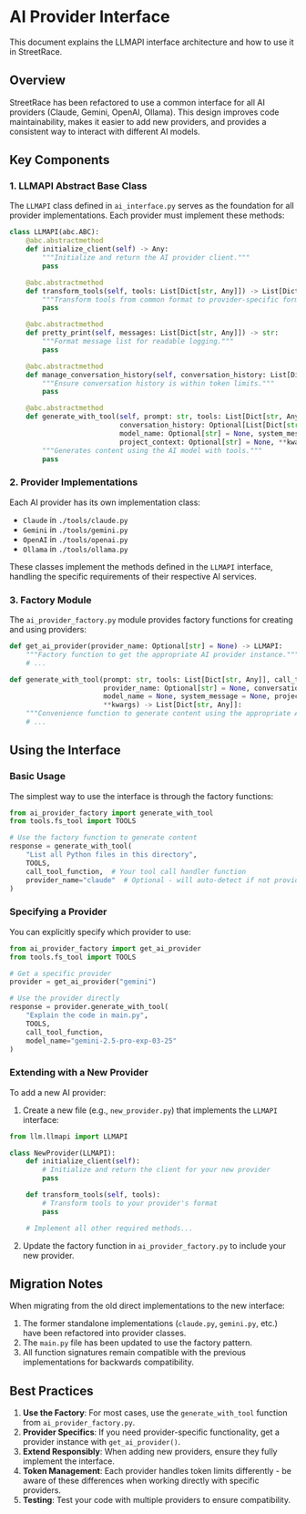 # AI Provider Interface

This document explains the LLMAPI interface architecture and how to use it in StreetRace.

## Overview

StreetRace has been refactored to use a common interface for all AI providers (Claude, Gemini, OpenAI, Ollama). This design improves code maintainability, makes it easier to add new providers, and provides a consistent way to interact with different AI models.

## Key Components

### 1. LLMAPI Abstract Base Class

The `LLMAPI` class defined in `ai_interface.py` serves as the foundation for all provider implementations. Each provider must implement these methods:

```python
class LLMAPI(abc.ABC):
    @abc.abstractmethod
    def initialize_client(self) -> Any:
        """Initialize and return the AI provider client."""
        pass

    @abc.abstractmethod
    def transform_tools(self, tools: List[Dict[str, Any]]) -> List[Dict[str, Any]]:
        """Transform tools from common format to provider-specific format."""
        pass

    @abc.abstractmethod
    def pretty_print(self, messages: List[Dict[str, Any]]) -> str:
        """Format message list for readable logging."""
        pass

    @abc.abstractmethod
    def manage_conversation_history(self, conversation_history: List[Dict[str, Any]], max_tokens: int) -> bool:
        """Ensure conversation history is within token limits."""
        pass

    @abc.abstractmethod
    def generate_with_tool(self, prompt: str, tools: List[Dict[str, Any]], call_tool: Callable,
                           conversation_history: Optional[List[Dict[str, Any]]] = None,
                           model_name: Optional[str] = None, system_message: Optional[str] = None,
                           project_context: Optional[str] = None, **kwargs) -> List[Dict[str, Any]]:
        """Generates content using the AI model with tools."""
        pass
```

### 2. Provider Implementations

Each AI provider has its own implementation class:

- `Claude` in `./tools/claude.py`
- `Gemini` in `./tools/gemini.py`
- `OpenAI` in `./tools/openai.py`
- `Ollama` in `./tools/ollama.py`

These classes implement the methods defined in the `LLMAPI` interface, handling the specific requirements of their respective AI services.

### 3. Factory Module

The `ai_provider_factory.py` module provides factory functions for creating and using providers:

```python
def get_ai_provider(provider_name: Optional[str] = None) -> LLMAPI:
    """Factory function to get the appropriate AI provider instance."""
    # ...

def generate_with_tool(prompt: str, tools: List[Dict[str, Any]], call_tool: Callable,
                       provider_name: Optional[str] = None, conversation_history = None,
                       model_name = None, system_message = None, project_context = None,
                       **kwargs) -> List[Dict[str, Any]]:
    """Convenience function to generate content using the appropriate AI provider."""
    # ...
```

## Using the Interface

### Basic Usage

The simplest way to use the interface is through the factory functions:

```python
from ai_provider_factory import generate_with_tool
from tools.fs_tool import TOOLS

# Use the factory function to generate content
response = generate_with_tool(
    "List all Python files in this directory",
    TOOLS,
    call_tool_function,  # Your tool call handler function
    provider_name="claude"  # Optional - will auto-detect if not provided
)
```

### Specifying a Provider

You can explicitly specify which provider to use:

```python
from ai_provider_factory import get_ai_provider
from tools.fs_tool import TOOLS

# Get a specific provider
provider = get_ai_provider("gemini")

# Use the provider directly
response = provider.generate_with_tool(
    "Explain the code in main.py",
    TOOLS,
    call_tool_function,
    model_name="gemini-2.5-pro-exp-03-25"
)
```

### Extending with a New Provider

To add a new AI provider:

1. Create a new file (e.g., `new_provider.py`) that implements the `LLMAPI` interface:

```python
from llm.llmapi import LLMAPI

class NewProvider(LLMAPI):
    def initialize_client(self):
        # Initialize and return the client for your new provider
        pass

    def transform_tools(self, tools):
        # Transform tools to your provider's format
        pass

    # Implement all other required methods...
```

2. Update the factory function in `ai_provider_factory.py` to include your new provider.

## Migration Notes

When migrating from the old direct implementations to the new interface:

1. The former standalone implementations (`claude.py`, `gemini.py`, etc.) have been refactored into provider classes.
2. The `main.py` file has been updated to use the factory pattern.
3. All function signatures remain compatible with the previous implementations for backwards compatibility.

## Best Practices

1. **Use the Factory**: For most cases, use the `generate_with_tool` function from `ai_provider_factory.py`.
2. **Provider Specifics**: If you need provider-specific functionality, get a provider instance with `get_ai_provider()`.
3. **Extend Responsibly**: When adding new providers, ensure they fully implement the interface.
4. **Token Management**: Each provider handles token limits differently - be aware of these differences when working directly with specific providers.
5. **Testing**: Test your code with multiple providers to ensure compatibility.
